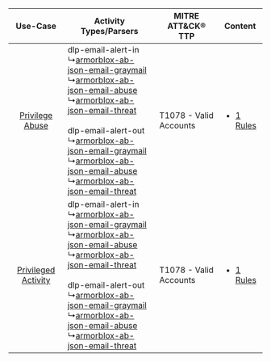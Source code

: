 |    Use-Case    | Activity Types/Parsers    | MITRE ATT&CK® TTP          | Content    |
|:----:| ---- | ---- | ---- |
|     [Privilege Abuse](../../../UseCases/uc_privilege_abuse.md)     |  dlp-email-alert-in<br> ↳[armorblox-ab-json-email-graymail](Ps/pC_armorbloxabjsonemailgraymail.md)<br> ↳[armorblox-ab-json-email-abuse](Ps/pC_armorbloxabjsonemailabuse.md)<br> ↳[armorblox-ab-json-email-threat](Ps/pC_armorbloxabjsonemailthreat.md)<br><br> dlp-email-alert-out<br> ↳[armorblox-ab-json-email-graymail](Ps/pC_armorbloxabjsonemailgraymail.md)<br> ↳[armorblox-ab-json-email-abuse](Ps/pC_armorbloxabjsonemailabuse.md)<br> ↳[armorblox-ab-json-email-threat](Ps/pC_armorbloxabjsonemailthreat.md)<br> | T1078 - Valid Accounts<br> | [<ul><li>1 Rules</li></ul>](RM/r_m_armorblox_armorblox_Privilege_Abuse.md)     |
| [Privileged Activity](../../../UseCases/uc_privileged_activity.md) |  dlp-email-alert-in<br> ↳[armorblox-ab-json-email-graymail](Ps/pC_armorbloxabjsonemailgraymail.md)<br> ↳[armorblox-ab-json-email-abuse](Ps/pC_armorbloxabjsonemailabuse.md)<br> ↳[armorblox-ab-json-email-threat](Ps/pC_armorbloxabjsonemailthreat.md)<br><br> dlp-email-alert-out<br> ↳[armorblox-ab-json-email-graymail](Ps/pC_armorbloxabjsonemailgraymail.md)<br> ↳[armorblox-ab-json-email-abuse](Ps/pC_armorbloxabjsonemailabuse.md)<br> ↳[armorblox-ab-json-email-threat](Ps/pC_armorbloxabjsonemailthreat.md)<br> | T1078 - Valid Accounts<br> | [<ul><li>1 Rules</li></ul>](RM/r_m_armorblox_armorblox_Privileged_Activity.md) |